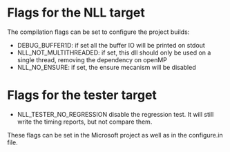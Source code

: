 # Flags for the NLL target #
The compilation flags can be set to configure the project builds:
  * DEBUG\_BUFFER1D: if set all the buffer IO will be printed on stdout
  * NLL\_NOT\_MULTITHREADED: if set, this dll should only be used on a single thread, removing the dependency on openMP
  * NLL\_NO\_ENSURE: if set, the ensure mecanism will be disabled

# Flags for the tester target #
  * NLL\_TESTER\_NO\_REGRESSION disable the regression test. It will still write the timing reports, but not compare them.

These flags can be set in the Microsoft project as well as in the configure.in file.
